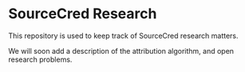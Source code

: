 # SourceCred Research

This repository is used to keep track of SourceCred research matters.

We will soon add a description of the attribution algorithm, and open research problems.
